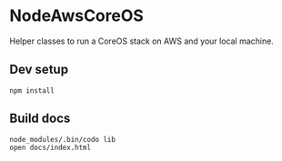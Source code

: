 # NodeAwsCoreOS

Helper classes to run a CoreOS stack on AWS and your local machine.

## Dev setup

	npm install

## Build docs

	node_modules/.bin/codo lib
	open docs/index.html